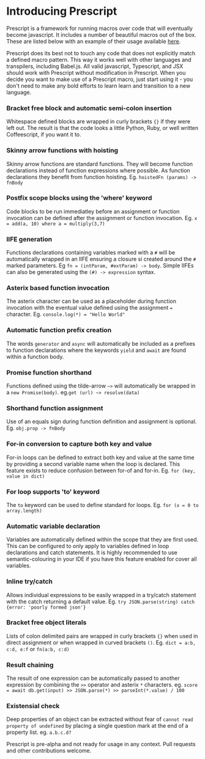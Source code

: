 # Introducing Prescript
Prescript is a framework for running macros over code that will eventually become javascript. It includes a number of beautiful macros out of the box. These are listed below with an example of their usage available [here](example.pre.js). 

Prescript does its best not to touch any code that does not explicitly match a defined macro pattern. This way it works well with other languages and transpilers, including Babel.js. All valid javascript, Typescript, and JSX should work with Prescript without modification in Prescript. When you decide you want to make use of a Prescript macro, just start using it - you don't need to make any bold efforts to learn learn and transition to a new language.

### Bracket free block and automatic semi-colon insertion
Whitespace defined blocks are wrapped in curly brackets `{}` if they were left out. The result is that the code looks a little Python, Ruby, or well written Coffeescript, if you want it to.

### Skinny arrow functions with hoisting
Skinny arrow functions are standard functions. They will become function declarations instead of function expressions where possible. As function declarations they benefit from function hoisting. Eg. `hoistedFn (params) -> fnBody`

### Postfix scope blocks using the 'where' keyword
Code blocks to be run immediatley before an assignment or function invocation can be defined after the assignment or function invocation. Eg.  `x = add(a, 10) where a = multiply(3,7)`

### IIFE generation
Functions declarations containing variables marked with a `#` will be automatically wrapped in an IIFE ensuring a closure si created around the `#` marked parameters. Eg  `fn = (intParam, #extParam) -> body`. Simple IIFEs can also be generated using the `(#) -> expression` syntax. 

### Asterix based function invocation
The asterix character can be used as a placeholder during function invocation with the eventual value defined using the assignment `=` character. Eg.  `console.log(*) = "Hello World"`

### Automatic function prefix creation
The words `generator` and `async` will automatically be included as a prefixes to function declarations where the keywords `yield` and `await` are found within a function body.

### Promise function shorthand
Functions defined using the tilde-arrow `~>` will automatically be wrapped in a `new Promise(body)`. eg.`get (url) ~> resolve(data)`

### Shorthand function assignment
Use of an equals sign during function definition and assignment is optional. Eg. `obj.prop -> fnBody`

### For-in conversion to capture both key and value
For-in loops can be defined to extract both key and value at the same time by providing a second variable name when the loop is declared. This feature exists to reduce confusion between for-of and for-in. Eg. `for (key, value in dict)`

### For loop supports 'to' keyword
The `to` keyword can be used to define standard for loops. Eg. `for (x = 0 to array.length)`

### Automatic variable declaration
Variables are automatically defined within the scope that they are first used. This can be configured to only apply to variables defined in loop declarations and catch statements. It is highly recommended to use semantic-colouring in your IDE if you have this feature enabled for cover all variables.

### Inline try/catch
Allows individual expressions to be easily wrapped in a try/catch statement with the catch returning a default value. Eg. `try JSON.parse(string) catch {error: 'poorly formed json'}`

### Bracket free object literals
Lists of colon delimited pairs are wrapped in curly brackets `{}` when used in direct assignment or when wrapped in curved brackets `()`. Eg. `dict = a:b, c:d, e:f` or `fn(a:b, c:d)`

### Result chaining
The result of one expression can be automatically passed to another expression by combining the `>>` operator and asterix `*` characters. eg. `score = await db.get(input) >> JSON.parse(*) >> parseInt(*.value) / 100`

### Existensial check
Deep properties of an object can be extracted without fear of `cannot read property of undefined` by placing a single question mark at the end of a property list. eg. `a.b.c.d?`

Prescript is pre-alpha and not ready for usage in any context. Pull requests and other contributions welcome.
